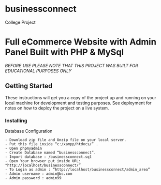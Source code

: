 # businessconnect
 College Project

# Full eCommerce Website with Admin Panel Built with PHP & MySql

*BEFORE USE PLEASE NOTE THAT THIS PROJECT WAS BUILT FOR EDUCATIONAL PURPOSES ONLY*

## Getting Started

These instructions will get you a copy of the project up and running on your local machine for development and testing purposes. See deployment for notes on how to deploy the project on a live system.

### Installing

Database Configuration
```
- Download zip file and Unzip file on your local server.
- Put this file inside “c:/xampp/htdocs/” .
- Open phpmyadmin
- Create Database named “businessconnect”. 
- Import database : /businessconnect.sql
- Open Your browser put inside URL: "http://localhost/businessconnect/”
- To Login as admin : ”http://localhost/businessconnect/admin_area”
- Admin username : admin@bc.com
- Admin password : admin99
```